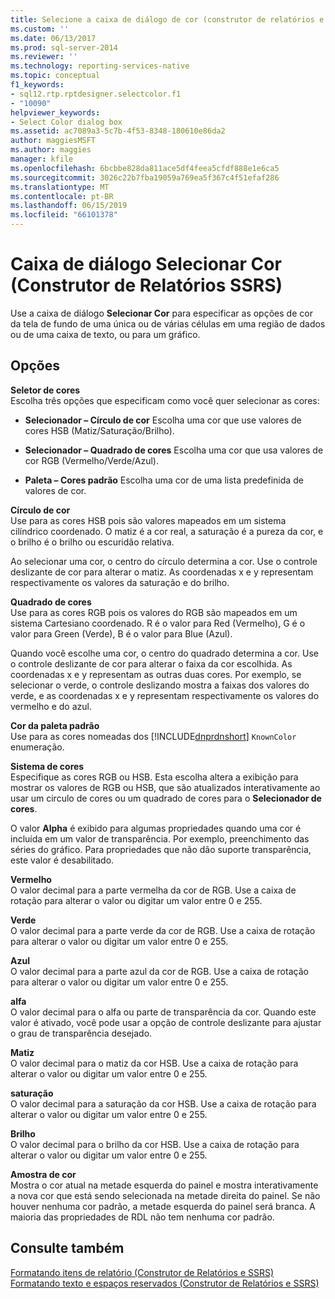 ```yaml
---
title: Selecione a caixa de diálogo de cor (construtor de relatórios e SSRS) | Microsoft Docs
ms.custom: ''
ms.date: 06/13/2017
ms.prod: sql-server-2014
ms.reviewer: ''
ms.technology: reporting-services-native
ms.topic: conceptual
f1_keywords:
- sql12.rtp.rptdesigner.selectcolor.f1
- "10090"
helpviewer_keywords:
- Select Color dialog box
ms.assetid: ac7089a3-5c7b-4f53-8348-180610e86da2
author: maggiesMSFT
ms.author: maggies
manager: kfile
ms.openlocfilehash: 6bcbbe828da811ace5df4feea5cfdf888e1e6ca5
ms.sourcegitcommit: 3026c22b7fba19059a769ea5f367c4f51efaf286
ms.translationtype: MT
ms.contentlocale: pt-BR
ms.lasthandoff: 06/15/2019
ms.locfileid: "66101378"
---
```

# <a name="select-color-dialog-box-report-builder-and-ssrs"></a>Caixa de diálogo Selecionar Cor (Construtor de Relatórios SSRS)
  Use a caixa de diálogo **Selecionar Cor** para especificar as opções de cor da tela de fundo de uma única ou de várias células em uma região de dados ou de uma caixa de texto, ou para um gráfico.  
  
## <a name="options"></a>Opções  
 **Seletor de cores**  
 Escolha três opções que especificam como você quer selecionar as cores:  
  
-   **Selecionador – Círculo de cor** Escolha uma cor que use valores de cores HSB (Matiz/Saturação/Brilho).  
  
-   **Selecionador – Quadrado de cores** Escolha uma cor que usa valores de cor RGB (Vermelho/Verde/Azul).  
  
-   **Paleta – Cores padrão** Escolha uma cor de uma lista predefinida de valores de cor.  
  
 **Círculo de cor**  
 Use para as cores HSB pois são valores mapeados em um sistema cilíndrico coordenado. O matiz é a cor real, a saturação é a pureza da cor, e o brilho é o brilho ou escuridão relativa.  
  
 Ao selecionar uma cor, o centro do círculo determina a cor. Use o controle deslizante de cor para alterar o matiz. As coordenadas x e y representam respectivamente os valores da saturação e do brilho.  
  
 **Quadrado de cores**  
 Use para as cores RGB pois os valores do RGB são mapeados em um sistema Cartesiano coordenado. R é o valor para Red (Vermelho), G é o valor para Green (Verde), B é o valor para Blue (Azul).  
  
 Quando você escolhe uma cor, o centro do quadrado determina a cor. Use o controle deslizante de cor para alterar o faixa da cor escolhida. As coordenadas x e y representam as outras duas cores. Por exemplo, se selecionar o verde, o controle deslizando mostra a faixas dos valores do verde, e as coordenadas x e y representam respectivamente os valores do vermelho e do azul.  
  
 **Cor da paleta padrão**  
 Use para as cores nomeadas dos [!INCLUDE[dnprdnshort](../includes/dnprdnshort-md.md)] `KnownColor` enumeração.  
  
 **Sistema de cores**  
 Especifique as cores RGB ou HSB. Esta escolha altera a exibição para mostrar os valores de RGB ou HSB, que são atualizados interativamente ao usar um circulo de cores ou um quadrado de cores para o **Selecionador de cores**.  
  
 O valor **Alpha** é exibido para algumas propriedades quando uma cor é incluída em um valor de transparência. Por exemplo, preenchimento das séries do gráfico. Para propriedades que não dão suporte transparência, este valor é desabilitado.  
  
 **Vermelho**  
 O valor decimal para a parte vermelha da cor de RGB. Use a caixa de rotação para alterar o valor ou digitar um valor entre 0 e 255.  
  
 **Verde**  
 O valor decimal para a parte verde da cor de RGB. Use a caixa de rotação para alterar o valor ou digitar um valor entre 0 e 255.  
  
 **Azul**  
 O valor decimal para a parte azul da cor de RGB. Use a caixa de rotação para alterar o valor ou digitar um valor entre 0 e 255.  
  
 **alfa**  
 O valor decimal para o alfa ou parte de transparência da cor. Quando este valor é ativado, você pode usar a opção de controle deslizante para ajustar o grau de transparência desejado.  
  
 **Matiz**  
 O valor decimal para o matiz da cor HSB. Use a caixa de rotação para alterar o valor ou digitar um valor entre 0 e 255.  
  
 **saturação**  
 O valor decimal para a saturação da cor HSB. Use a caixa de rotação para alterar o valor ou digitar um valor entre 0 e 255.  
  
 **Brilho**  
 O valor decimal para o brilho da cor HSB. Use a caixa de rotação para alterar o valor ou digitar um valor entre 0 e 255.  
  
 **Amostra de cor**  
 Mostra o cor atual na metade esquerda do painel e mostra interativamente a nova cor que está sendo selecionada na metade direita do painel. Se não houver nenhuma cor padrão, a metade esquerda do painel será branca. A maioria das propriedades de RDL não tem nenhuma cor padrão.  
  
## <a name="see-also"></a>Consulte também  
 [Formatando itens de relatório &#40;Construtor de Relatórios e SSRS&#41;](report-design/formatting-report-items-report-builder-and-ssrs.md)   
 [Formatando texto e espaços reservados &#40;Construtor de Relatórios e SSRS&#41;](report-design/formatting-text-and-placeholders-report-builder-and-ssrs.md)  
  
  
